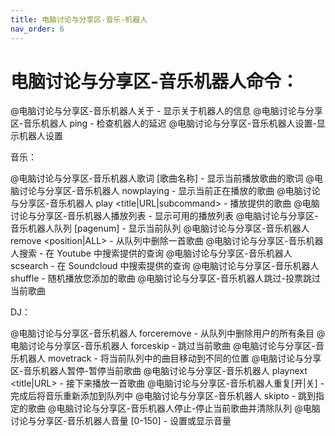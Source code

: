 ```yaml
---
title: 电脑讨论与分享区-音乐-机器人
nav_order: 6
---
```


# 电脑讨论与分享区-音乐机器人命令：

@电脑讨论与分享区-音乐机器人关于 - 显示关于机器人的信息
@电脑讨论与分享区-音乐机器人 ping - 检查机器人的延迟
@电脑讨论与分享区-音乐机器人设置-显示机器人设置

  音乐：

@电脑讨论与分享区-音乐机器人歌词 [歌曲名称] - 显示当前播放歌曲的歌词
@电脑讨论与分享区-音乐机器人 nowplaying - 显示当前正在播放的歌曲
@电脑讨论与分享区-音乐机器人 play <title|URL|subcommand> - 播放提供的歌曲
@电脑讨论与分享区-音乐机器人播放列表 - 显示可用的播放列表
@电脑讨论与分享区-音乐机器人队列 [pagenum] - 显示当前队列
@电脑讨论与分享区-音乐机器人 remove <position|ALL> - 从队列中删除一首歌曲
@电脑讨论与分享区-音乐机器人搜索 <query> - 在 Youtube 中搜索提供的查询
@电脑讨论与分享区-音乐机器人 scsearch <query> - 在 Soundcloud 中搜索提供的查询
@电脑讨论与分享区-音乐机器人 shuffle - 随机播放您添加的歌曲
@电脑讨论与分享区-音乐机器人跳过-投票跳过当前歌曲

  DJ：

@电脑讨论与分享区-音乐机器人 forceremove <user> - 从队列中删除用户的所有条目
@电脑讨论与分享区-音乐机器人 forceskip - 跳过当前歌曲
@电脑讨论与分享区-音乐机器人 movetrack <from> <to> - 将当前队列中的曲目移动到不同的位置
@电脑讨论与分享区-音乐机器人暂停-暂停当前歌曲
@电脑讨论与分享区-音乐机器人 playnext <title|URL> - 接下来播放一首歌曲
@电脑讨论与分享区-音乐机器人重复[开|关] - 完成后将音乐重新添加到队列中
@电脑讨论与分享区-音乐机器人 skipto <position> - 跳到指定的歌曲
@电脑讨论与分享区-音乐机器人停止-停止当前歌曲并清除队列
@电脑讨论与分享区-音乐机器人音量 [0-150] - 设置或显示音量
